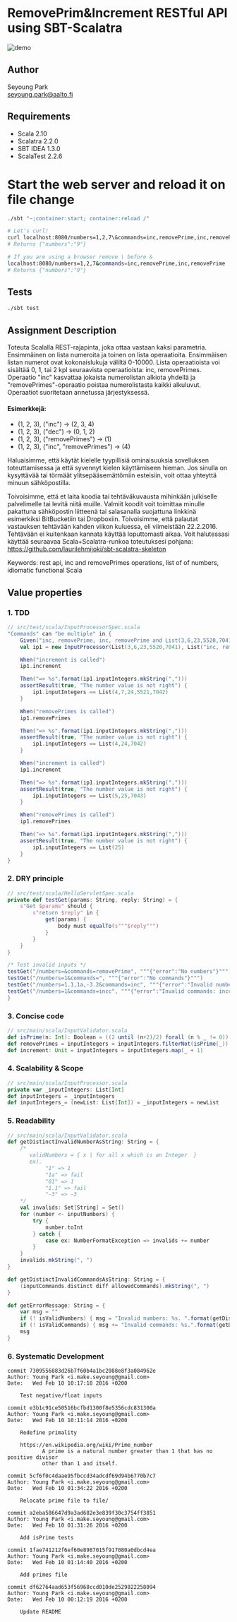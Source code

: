 # RemovePrim&Increment RESTful API using SBT-Scalatra

![demo](/file/demo.gif)

## Author
Seyoung Park<br>
[seyoung.park@aalto.fi](seyoung.park@aalto.fi)

## Requirements
* Scala 2.10
* Scalatra 2.2.0
* SBT IDEA 1.3.0
* ScalaTest 2.2.6

# Start the web server and reload it on file change
```bash
./sbt "~;container:start; container:reload /"

# Let's curl!
curl localhost:8080/numbers=1,2,7\&commands=inc,removePrime,inc,removePrime
# Returns {"numbers":"9"}

# If you are using a browser remove \ before &
localhost:8080/numbers=1,2,7&commands=inc,removePrime,inc,removePrime
# Returns {"numbers":"9"}
```
## Tests
```bash
./sbt test
```

## Assignment Description
Toteuta Scalalla REST-rajapinta, joka ottaa vastaan kaksi parametria. Ensimmäinen on lista numeroita ja toinen on lista operaatioita. Ensimmäisen listan numerot ovat kokonaislukuja väliltä 0-10000. Lista operaatioista voi sisältää 0, 1, tai 2 kpl seuraavista operaatioista: inc, removePrimes. Operaatio "inc" kasvattaa jokaista numerolistan alkiota yhdellä ja "removePrimes"-operaatio poistaa numerolistasta kaikki alkuluvut. Operaatiot suoritetaan annetussa järjestyksessä.

#### Esimerkkejä:
* (1, 2, 3), ("inc") -> (2, 3, 4)
* (1, 2, 3), ("dec") -> (0, 1, 2)
* (1, 2, 3), ("removePrimes") -> (1)
* (1, 2, 3), ("inc", "removePrimes") -> (4)

Haluaisimme, että käytät kielelle tyypillisiä ominaisuuksia sovelluksen toteuttamisessa ja että syvennyt kielen käyttämiseen hieman. Jos sinulla on kysyttävää tai törmäät ylitsepääsemättömiin esteisiin, voit ottaa yhteyttä minuun sähköpostilla.

Toivoisimme, että et laita koodia tai tehtäväkuvausta mihinkään julkiselle palvelimelle tai levitä niitä muille. Valmiit koodit voit toimittaa minulle pakattuna sähköpostin liitteenä tai salasanalla suojattuna linkkinä esimerkiksi BitBucketiin tai Dropboxiin. Toivoisimme, että palautat vastauksen tehtävään kahden viikon kuluessa, eli viimeistään 22.2.2016. Tehtävään ei kuitenkaan kannata käyttää loputtomasti aikaa. Voit halutessasi käyttää seuraavaa Scala+Scalatra-runkoa toteutuksesi pohjana: https://github.com/laurilehmijoki/sbt-scalatra-skeleton

Keywords: rest api, inc and removePrimes operations, list of of numbers, idiomatic functional Scala


## Value properties
### 1. TDD
```scala
// src/test/scala/InputProcessorSpec.scala
"Commands" can "be multiple" in {
    Given("inc, removePrime, inc, removePrime and List(3,6,23,5520,7041)")
    val ip1 = new InputProcessor(List(3,6,23,5520,7041), List("inc, removePrime, inc, removePrime"))

    When("increment is called")
    ip1.increment

    Then("=> %s".format(ip1.inputIntegers.mkString(",")))
    assertResult(true, "The number value is not right") {
        ip1.inputIntegers == List(4,7,24,5521,7042)
    }

    When("removePrimes is called")
    ip1.removePrimes

    Then("=> %s".format(ip1.inputIntegers.mkString(",")))
    assertResult(true, "The number value is not right") {
        ip1.inputIntegers == List(4,24,7042)
    }

    When("increment is called")
    ip1.increment

    Then("=> %s".format(ip1.inputIntegers.mkString(",")))
    assertResult(true, "The number value is not right") {
        ip1.inputIntegers == List(5,25,7043)
    }

    When("removePrimes is called")
    ip1.removePrimes

    Then("=> %s".format(ip1.inputIntegers.mkString(",")))
    assertResult(true, "The number value is not right") {
        ip1.inputIntegers == List(25)
    }
}
```
### 2. DRY principle
```scala
// src/test/scala/HelloServletSpec.scala
private def testGet(params: String, reply: String) = {
    s"Get $params" should {
        s"return $reply" in {
            get(params) {
                body must equalTo(s"""$reply""")
            }
        }
    }
}

/* Test invalid inputs */
testGet("/numbers=&commands=removePrime", """{"error":"No numbers"}""")
testGet("/numbers=1&commands=", """{"error":"No commands"}""")
testGet("/numbers=1.1,1a,-3.2&commands=inc", """{"error":"Invalid numbers: 1a, -3.2, 1.1. "}""")
testGet("/numbers=1&commands=incc", """{"error":"Invalid commands: incc."}""")
}
```

### 3. Concise code
```scala
// src/main/scala/InputValidator.scala
def isPrime(n: Int): Boolean = ((2 until (n+2)/2) forall (n % _ != 0)) && n > 1
def removePrimes = inputIntegers = inputIntegers.filterNot(isPrime(_))
def increment: Unit = inputIntegers = inputIntegers.map(_ + 1)
```

### 4. Scalability & Scope
```scala
// src/main/scala/InputProcessor.scala
private var _inputIntegers: List[Int]
def inputIntegers = _inputIntegers
def inputIntegers_= (newList: List[Int]) = _inputIntegers = newList
```

### 5. Readability
```scala
// src/main/scala/InputValidator.scala
def getDistinctInvalidNumberAsString: String = {
    /*
       validNumbers = { x | for all x which is an Integer  }
       ex).
            "1" => 1
            "1a" => fail
            "01" => 1
            "1.1" => fail
            "-3" => -3
    */
    val invalids: Set[String] = Set()
    for (number <- inputNumbers) {
        try {
            number.toInt
        } catch {
            case ex: NumberFormatException => invalids += number
        }
    }
    invalids.mkString(", ")
}

def getDistinctInvalidCommandsAsString: String = {
    (inputCommands.distinct diff allowedCommands).mkString(", ")
}

def getErrorMessage: String = {
    var msg = ""
    if (! isValidNumbers) { msg = "Invalid numbers: %s. ".format(getDistinctInvalidNumberAsString)}
    if (! isValidCommands) { msg += "Invalid commands: %s.".format(getDistinctInvalidCommandsAsString)}
    msg
}
```

### 6. Systematic Development
```
commit 7309556883d26b7f60b4a1bc2088e8f3a084962e
Author: Young Park <i.make.seyoung@gmail.com>
Date:   Wed Feb 10 10:17:18 2016 +0200

    Test negative/float inputs

commit e3b1c91ce50516bcfbd1300f8e5356cdc831300a
Author: Young Park <i.make.seyoung@gmail.com>
Date:   Wed Feb 10 10:11:14 2016 +0200

    Redefine primality

    https://en.wikipedia.org/wiki/Prime_number
           A prime is a natural number greater than 1 that has no positive divisor
           other than 1 and itself.

commit 5cf6f0c4daae95fbccd34adcdf69d94b6770b7c7
Author: Young Park <i.make.seyoung@gmail.com>
Date:   Wed Feb 10 01:34:22 2016 +0200

    Relocate prime file to file/

commit a2eba586647d9a3ad682e3e839f30c3754ff3851
Author: Young Park <i.make.seyoung@gmail.com>
Date:   Wed Feb 10 01:31:26 2016 +0200

    Add isPrime tests

commit 1fae741212f6ef60e8987015f917080a0dbcd4ea
Author: Young Park <i.make.seyoung@gmail.com>
Date:   Wed Feb 10 01:14:40 2016 +0200

    Add primes file

commit df62764aad653f56968ccd010de2529822258094
Author: Young Park <i.make.seyoung@gmail.com>
Date:   Wed Feb 10 00:12:19 2016 +0200

    Update README
```
